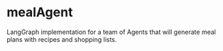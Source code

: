 # mealAgent
LangGraph implementation for a team of Agents that will generate meal plans with recipes and shopping lists.
